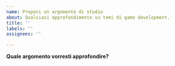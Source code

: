 ```yaml
---
name: Proponi un argomento di studio
about: Qualsiasi approfondimento su temi di game development.
title: ''
labels: ''
assignees: ''

---
```


**Quale argomento vorresti approfondire?**
